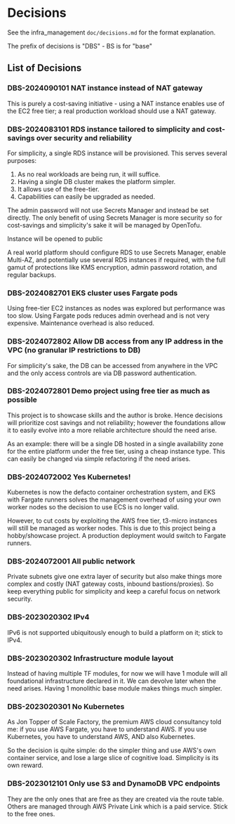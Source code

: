 # Decisions

See the infra_management `doc/decisions.md` for the format explanation.

The prefix of decisions is "DBS" - BS is for "base"

## List of Decisions

### DBS-2024090101 NAT instance instead of NAT gateway

This is purely a cost-saving initiative - using a NAT instance enables use of the EC2 free tier; a real production
workload should use a NAT gateway.

### DBS-2024083101 RDS instance tailored to simplicity and cost-savings over security and reliability

For simplicity, a single RDS instance will be provisioned. This serves several purposes:

1) As no real workloads are being run, it will suffice.
2) Having a single DB cluster makes the platform simpler.
3) It allows use of the free-tier.
4) Capabilities can easily be upgraded as needed.

The admin password will not use Secrets Manager and instead be set directly. The only benefit of using Secrets Manager
is more security so for cost-savings and simplicity's sake it will be managed by OpenTofu.

Instance will be opened to public 

A real world platform should configure RDS to use Secrets Manager, enable Multi-AZ, and potentially use several RDS
instances if required, with the full gamut of protections like KMS encryption, admin password rotation, and regular
backups.

### DBS-2024082701 EKS cluster uses Fargate pods

Using free-tier EC2 instances as nodes was explored but performance was too slow. Using Fargate pods reduces admin
overhead and is not very expensive. Maintenance overhead is also reduced.

### DBS-2024072802 Allow DB access from any IP address in the VPC (no granular IP restrictions to DB)

For simplicity's sake, the DB can be accessed from anywhere in the VPC and the only access controls are via DB password
authentication.

### DBS-2024072801 Demo project using free tier as much as possible

This project is to showcase skills and the author is broke. Hence decisions will prioritize cost savings and not
reliability; however the foundations allow it to easily evolve into a more reliable architecture should the need arise.

As an example: there will be a single DB hosted in a single availability zone for the entire platform under the free
tier, using a cheap instance type. This can easily be changed via simple refactoring if the need arises.

### DBS-2024072002 Yes Kubernetes!

Kubernetes is now the defacto container orchestration system, and EKS with Fargate runners solves the management
overhead of using your own worker nodes so the decision to use ECS is no longer valid.

However, to cut costs by exploiting the AWS free tier, t3-micro instances will still be managed as worker nodes. This is
due to this project being a hobby/showcase project. A production deployment would switch to Fargate runners.

### DBS-2024072001 All public network

Private subnets give one extra layer of security but also make things more complex and costly (NAT gateway costs,
inbound bastions/proxies). So keep everything public for simplicity and keep a careful focus on network security.

### DBS-2023020302 IPv4

IPv6 is not supported ubiquitously enough to build a platform on it; stick to IPv4.

### DBS-2023020302 Infrastructure module layout

Instead of having multiple TF modules, for now we will have 1 module will all foundational infrastructure declared in
it. We can devolve later when the need arises. Having 1 monolithic base module makes things much simpler.

### DBS-2023020301 No Kubernetes

As Jon Topper of Scale Factory, the premium AWS cloud consultancy told me: if you use AWS Fargate, you have to
understand AWS. If you use Kubernetes, you have to understand AWS, AND also Kubernetes.

So the decision is quite simple: do the simpler thing and use AWS's own container service, and lose a large slice of
cognitive load. Simplicity is its own reward.

### DBS-2023012101 Only use S3 and DynamoDB VPC endpoints

They are the only ones that are free as they are created via the route table. Others are managed through AWS Private
Link which is a paid service. Stick to the free ones.
